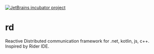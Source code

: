 [![JetBrains incubator project](http://jb.gg/badges/incubator-flat-square.svg)](https://confluence.jetbrains.com/display/ALL/JetBrains+on+GitHub)

# rd

Reactive Distributed communication framework for .net, kotlin, js, c++. Inspired by Rider IDE. 
